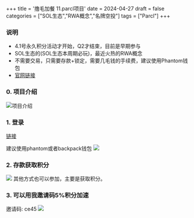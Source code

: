 +++
title = '撸毛加餐 11.parcl项目'
date = 2024-04-27
draft = false
categories = ["SOL生态","RWA概念","名牌空投"]
tags = ["Parcl"]
+++


### 说明
- 4.1号永久积分活动才开始，Q2才结束，目前是早期参与
- SOL生态的(SOL生态本周期必玩)，最近火热的RWA概念
- 不需要交易，只需要存款+锁定，需要几毛钱的手续费，建议使用Phantom钱包
- [官网链接](https://app.parcl.co)

### 0. 项目介绍
![项目介绍](/airdrop/parcl-rootdata.png)

### 1. 登录
[链接](https://app.parcl.co/lp)

建议使用phantom或者backpack钱包
![](/airdrop/parcl-1.png)

### 2. 存款获取积分
![](/airdrop/parcl-2.png)
其他方式也可以参加，主要是获取积分。

### 3. 可以用我邀请码5%积分加速
邀请码: ce45
![](/airdrop/parcl-3.png)